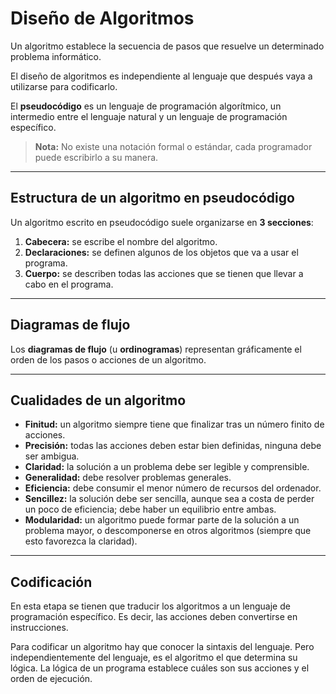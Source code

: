 # Diseño de Algoritmos

Un algoritmo establece la secuencia de pasos que resuelve un determinado problema informático.

El diseño de algoritmos es independiente al lenguaje que después vaya a utilizarse para codificarlo.

El **pseudocódigo** es un lenguaje de programación algorítmico, un intermedio entre el lenguaje natural y un lenguaje de programación específico.

> **Nota:** No existe una notación formal o estándar, cada programador puede escribirlo a su manera.

---

## Estructura de un algoritmo en pseudocódigo

Un algoritmo escrito en pseudocódigo suele organizarse en **3 secciones**:

1. **Cabecera:** se escribe el nombre del algoritmo.
2. **Declaraciones:** se definen algunos de los objetos que va a usar el programa.
3. **Cuerpo:** se describen todas las acciones que se tienen que llevar a cabo en el programa.

---

## Diagramas de flujo

Los **diagramas de flujo** (u **ordinogramas**) representan gráficamente el orden de los pasos o acciones de un algoritmo.

---

## Cualidades de un algoritmo

- **Finitud:** un algoritmo siempre tiene que finalizar tras un número finito de acciones.
- **Precisión:** todas las acciones deben estar bien definidas, ninguna debe ser ambigua.
- **Claridad:** la solución a un problema debe ser legible y comprensible.
- **Generalidad:** debe resolver problemas generales.
- **Eficiencia:** debe consumir el menor número de recursos del ordenador.
- **Sencillez:** la solución debe ser sencilla, aunque sea a costa de perder un poco de eficiencia; debe haber un equilibrio entre ambas.
- **Modularidad:** un algoritmo puede formar parte de la solución a un problema mayor, o descomponerse en otros algoritmos (siempre que esto favorezca la claridad).

---

## Codificación

En esta etapa se tienen que traducir los algoritmos a un lenguaje de programación específico. Es decir, las acciones deben convertirse en instrucciones.

Para codificar un algoritmo hay que conocer la sintaxis del lenguaje. Pero independientemente del lenguaje, es el algoritmo el que determina su lógica. La lógica de un programa establece cuáles son sus acciones y el orden de ejecución.